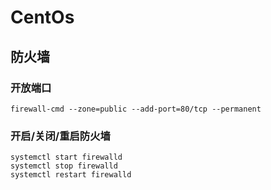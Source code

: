 # CentOs

## 防火墙
### 开放端口
```shell
firewall-cmd --zone=public --add-port=80/tcp --permanent
```
### 开启/关闭/重启防火墙
```
systemctl start firewalld
systemctl stop firewalld
systemctl restart firewalld
```